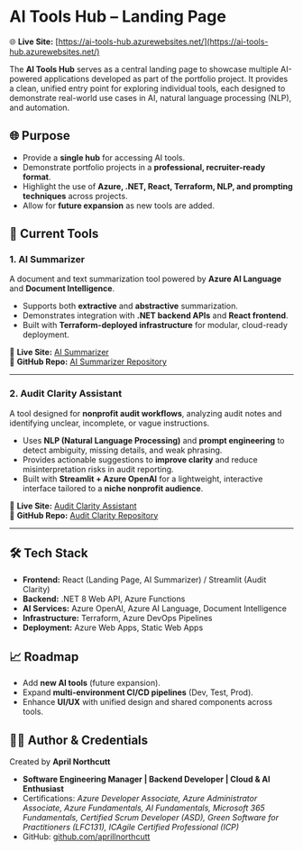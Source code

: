 # AI Tools Hub – Landing Page  

🌐 **Live Site:** [https://ai-tools-hub.azurewebsites.net/](https://ai-tools-hub.azurewebsites.net/)  

The **AI Tools Hub** serves as a central landing page to showcase multiple AI-powered applications developed as part of the portfolio project. It provides a clean, unified entry point for exploring individual tools, each designed to demonstrate real-world use cases in AI, natural language processing (NLP), and automation.  

## 🌐 Purpose  
- Provide a **single hub** for accessing AI tools.  
- Demonstrate portfolio projects in a **professional, recruiter-ready format**.  
- Highlight the use of **Azure, .NET, React, Terraform, NLP, and prompting techniques** across projects.  
- Allow for **future expansion** as new tools are added.  

## 🚀 Current Tools  

### 1. AI Summarizer  
A document and text summarization tool powered by **Azure AI Language** and **Document Intelligence**.  
- Supports both **extractive** and **abstractive** summarization.  
- Demonstrates integration with **.NET backend APIs** and **React frontend**.  
- Built with **Terraform-deployed infrastructure** for modular, cloud-ready deployment.  

🔗 **Live Site:** [AI Summarizer](https://ai-summarizer-azure.azurewebsites.net/)  
📂 **GitHub Repo:** [AI Summarizer Repository](https://github.com/aprillnorthcutt/AI-Summarizer)  

---

### 2. Audit Clarity Assistant  
A tool designed for **nonprofit audit workflows**, analyzing audit notes and identifying unclear, incomplete, or vague instructions.  
- Uses **NLP (Natural Language Processing)** and **prompt engineering** to detect ambiguity, missing details, and weak phrasing.  
- Provides actionable suggestions to **improve clarity** and reduce misinterpretation risks in audit reporting.  
- Built with **Streamlit + Azure OpenAI** for a lightweight, interactive interface tailored to a **niche nonprofit audience**.  

🔗 **Live Site:** [Audit Clarity Assistant](https://audit-clarity-assistant.azurewebsites.net/)  
📂 **GitHub Repo:** [Audit Clarity Repository](https://github.com/aprillnorthcutt/Audit-Clarity-Assistant)  

---

## 🛠️ Tech Stack  
- **Frontend:** React (Landing Page, AI Summarizer) / Streamlit (Audit Clarity)  
- **Backend:** .NET 8 Web API, Azure Functions  
- **AI Services:** Azure OpenAI, Azure AI Language, Document Intelligence  
- **Infrastructure:** Terraform, Azure DevOps Pipelines  
- **Deployment:** Azure Web Apps, Static Web Apps  

## 📈 Roadmap  
- Add **new AI tools** (future expansion).  
- Expand **multi-environment CI/CD pipelines** (Dev, Test, Prod).  
- Enhance **UI/UX** with unified design and shared components across tools.  

## 👩‍💻 Author & Credentials  
Created by **April Northcutt**  
- **Software Engineering Manager | Backend Developer | Cloud & AI Enthusiast**  
- Certifications: *Azure Developer Associate, Azure Administrator Associate, Azure Fundamentals, AI Fundamentals, Microsoft 365 Fundamentals, Certified Scrum Developer (ASD), Green Software for Practitioners (LFC131), ICAgile Certified Professional (ICP)*  
- GitHub: [github.com/aprillnorthcutt](https://github.com/aprillnorthcutt)  
